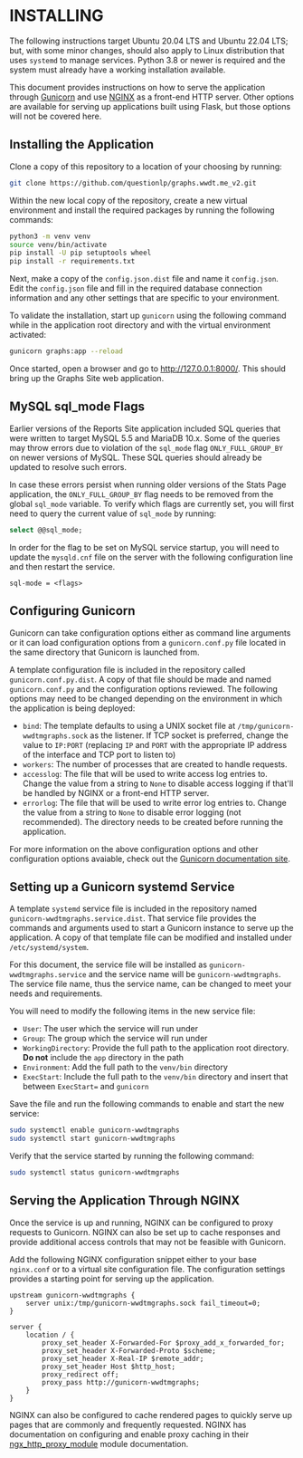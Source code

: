 # INSTALLING

The following instructions target Ubuntu 20.04 LTS and Ubuntu 22.04 LTS; but, with some minor changes, should also apply to Linux distribution that uses `systemd` to manage services. Python 3.8 or newer is required and the system must already have a working installation available.

This document provides instructions on how to serve the application through [Gunicorn](https://gunicorn.org) and use [NGINX](https://nginx.org/) as a front-end HTTP server. Other options are available for serving up applications built using Flask, but those options will not be covered here.

## Installing the Application

Clone a copy of this repository to a location of your choosing by running:

```bash
git clone https://github.com/questionlp/graphs.wwdt.me_v2.git
```

Within the new local copy of the repository, create a new virtual environment and install the required packages by running the following commands:

```bash
python3 -m venv venv
source venv/bin/activate
pip install -U pip setuptools wheel
pip install -r requirements.txt
```

Next, make a copy of the `config.json.dist` file and name it `config.json`. Edit the `config.json` file and fill in the required database connection information and any other settings that are specific to your environment.

To validate the installation, start up `gunicorn` using the following command while in the application root directory and with the virtual environment activated:

```bash
gunicorn graphs:app --reload
```

Once started, open a browser and go to <http://127.0.0.1:8000/>. This should bring up the Graphs Site web application.

## MySQL sql_mode Flags

Earlier versions of the Reports Site application included SQL queries that were written to target MySQL 5.5 and MariaDB 10.x. Some of the queries may throw errors due to violation of the `sql_mode` flag `ONLY_FULL_GROUP_BY` on newer versions of MySQL. These SQL queries should already be updated to resolve such errors.

In case these errors persist when running older versions of the Stats Page application, the `ONLY_FULL_GROUP_BY` flag needs to be removed from the global `sql_mode` variable. To verify which flags are currently set, you will first need to query the current value of `sql_mode` by running:

```sql
select @@sql_mode;
```

In order for the flag to be set on MySQL service startup, you will need to update the `mysqld.cnf` file on the server with the following configuration line and then restart the service.

```text
sql-mode = <flags>
```

## Configuring Gunicorn

Gunicorn can take configuration options either as command line arguments or it can load configuration options from a `gunicorn.conf.py` file located in the same directory that Gunicorn is launched from.

A template configuration file is included in the repository called `gunicorn.conf.py.dist`. A copy of that file should be made and named `gunicorn.conf.py` and the configuration options reviewed. The following options may need to be changed depending on the environment in which the application is being deployed:

* `bind`: The template defaults to using a UNIX socket file at
`/tmp/gunicorn-wwdtmgraphs.sock` as the listener. If TCP socket is preferred, change the value to `IP:PORT` (replacing `IP` and `PORT` with the appropriate IP address of the interface and TCP port to listen to)
* `workers`: The number of processes that are created to handle requests.
* `accesslog`: The file that will be used to write access log entries to. Change the value from a string to `None` to disable access logging if that'll be handled by NGINX or a front-end HTTP server.
* `errorlog`: The file that will be used to write error log entries to. Change the value from a string to `None` to disable error logging (not recommended). The directory needs to be created before running the application.

For more information on the above configuration options and other configuration options avaiable, check out the [Gunicorn documentation site](https://docs.gunicorn.org/en/stable/settings.html).

## Setting up a Gunicorn systemd Service

A template `systemd` service file is included in the repository named `gunicorn-wwdtmgraphs.service.dist`. That service file provides the commands and arguments used to start a Gunicorn instance to serve up the application. A copy of that template file can be modified and installed under `/etc/systemd/system`.

For this document, the service file will be installed as `gunicorn-wwdtmgraphs.service` and the service name will be `gunicorn-wwdtmgraphs`. The service file name, thus the service name, can be changed to meet your needs and requirements.

You will need to modify the following items in the new service file:

* `User`: The user which the service will run under
* `Group`: The group which the service will run under
* `WorkingDirectory`: Provide the full path to the application root directory. **Do not** include the `app` directory in the path
* `Environment`: Add the full path to the `venv/bin` directory
* `ExecStart`: Include the full path to the `venv/bin` directory and insert that between `ExecStart=` and `gunicorn`

Save the file and run the following commands to enable and start the new service:

```bash
sudo systemctl enable gunicorn-wwdtmgraphs
sudo systemctl start gunicorn-wwdtmgraphs
```

Verify that the service started by running the following command:

```bash
sudo systemctl status gunicorn-wwdtmgraphs
```

## Serving the Application Through NGINX

Once the service is up and running, NGINX can be configured to proxy requests to Gunicorn. NGINX can also be set up to cache responses and provide additional access controls that may not be feasible with Gunicorn.

Add the following NGINX configuration snippet either to your base `nginx.conf` or to a virtual site configuration file. The configuration settings provides a starting point for serving up the application.

```nginx
upstream gunicorn-wwdtmgraphs {
    server unix:/tmp/gunicorn-wwdtmgraphs.sock fail_timeout=0;
}

server {
    location / {
        proxy_set_header X-Forwarded-For $proxy_add_x_forwarded_for;
        proxy_set_header X-Forwarded-Proto $scheme;
        proxy_set_header X-Real-IP $remote_addr;
        proxy_set_header Host $http_host;
        proxy_redirect off;
        proxy_pass http://gunicorn-wwdtmgraphs;
    }
}
```

NGINX can also be configured to cache rendered pages to quickly serve up pages that are commonly and frequently requested. NGINX has documentation on configuring and enable proxy caching in their [ngx_http_proxy_module](https://nginx.org/en/docs/http/ngx_http_proxy_module.html) module documentation.
